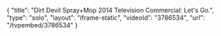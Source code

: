 {
    "title": "Dirt Devil Spray+Mop 2014 Television Commercial: Let's Go.",
    "type": "solo",
    "layout": "iframe-static",
    "videoId": "3786534",
    "url": "\/tvpembed\/3786534"
}